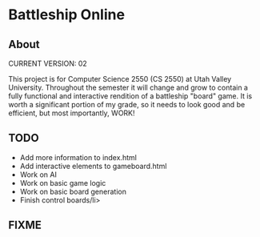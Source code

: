 # Battleship Online
<h2>About</h2>
<p>CURRENT VERSION: 02</p>
<p>This project is for Computer Science 2550 (CS 2550) at Utah Valley University.  Throughout the semester it will change and grow to contain a fully functional and interactive rendition of a battleship "board" game. It is worth a significant portion of my grade, so it needs to look good and be efficient, but most importantly, WORK!</p>
<h2>TODO</h2>
<ul>
    <li>Add more information to index.html</li>
    <li>Add interactive elements to gameboard.html</li>
    <li>Work on AI</li>
    <li>Work on basic game logic</li>
    <li>Work on basic board generation</li>
    <li>Finish control boards/li>
</ul>
<h2>FIXME</h2>
<ul>
</ul>
